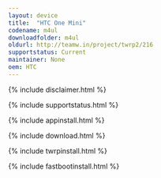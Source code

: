 ```yaml
---
layout: device
title:  "HTC One Mini"
codename: m4ul
downloadfolder: m4ul
oldurl: http://teamw.in/project/twrp2/216
supportstatus: Current
maintainer: None
oem: HTC
---
```


{% include disclaimer.html %}

{% include supportstatus.html %}

{% include appinstall.html %}

{% include download.html %}

{% include twrpinstall.html %}

{% include fastbootinstall.html %}
